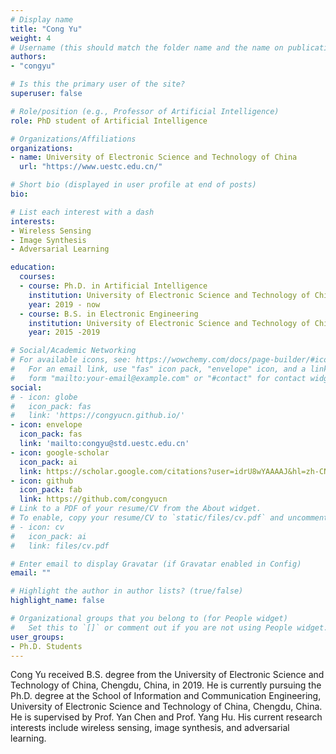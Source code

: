 ```yaml
---
# Display name
title: "Cong Yu"
weight: 4
# Username (this should match the folder name and the name on publications)
authors:
- "congyu"

# Is this the primary user of the site?
superuser: false

# Role/position (e.g., Professor of Artificial Intelligence)
role: PhD student of Artificial Intelligence

# Organizations/Affiliations
organizations:
- name: University of Electronic Science and Technology of China
  url: "https://www.uestc.edu.cn/"

# Short bio (displayed in user profile at end of posts)
bio:

# List each interest with a dash
interests:
- Wireless Sensing
- Image Synthesis
- Adversarial Learning

education:
  courses:
  - course: Ph.D. in Artificial Intelligence
    institution: University of Electronic Science and Technology of China
    year: 2019 - now
  - course: B.S. in Electronic Engineering
    institution: University of Electronic Science and Technology of China
    year: 2015 -2019

# Social/Academic Networking
# For available icons, see: https://wowchemy.com/docs/page-builder/#icons
#   For an email link, use "fas" icon pack, "envelope" icon, and a link in the
#   form "mailto:your-email@example.com" or "#contact" for contact widget.
social:
# - icon: globe
#   icon_pack: fas
#   link: 'https://congyucn.github.io/'
- icon: envelope
  icon_pack: fas
  link: 'mailto:congyu@std.uestc.edu.cn'
- icon: google-scholar
  icon_pack: ai
  link: https://scholar.google.com/citations?user=idrU8wYAAAAJ&hl=zh-CN
- icon: github
  icon_pack: fab
  link: https://github.com/congyucn
# Link to a PDF of your resume/CV from the About widget.
# To enable, copy your resume/CV to `static/files/cv.pdf` and uncomment the lines below.
# - icon: cv
#   icon_pack: ai
#   link: files/cv.pdf

# Enter email to display Gravatar (if Gravatar enabled in Config)
email: ""

# Highlight the author in author lists? (true/false)
highlight_name: false

# Organizational groups that you belong to (for People widget)
#   Set this to `[]` or comment out if you are not using People widget.
user_groups:
- Ph.D. Students
---
```


Cong Yu received B.S. degree from the University of Electronic Science and Technology of China, Chengdu, China, in 2019. He is currently pursuing the Ph.D. degree at the School of Information and Communication Engineering, University of Electronic Science and Technology of China, Chengdu, China. He is supervised by Prof. Yan Chen and Prof. Yang Hu. His current research interests include wireless sensing, image synthesis, and adversarial learning.